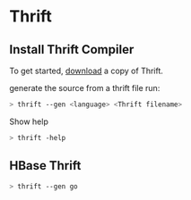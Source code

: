# Thrift

## Install Thrift Compiler
To get started, [download](https://thrift.apache.org/download) a copy of Thrift.

generate the source from a thrift file run:
```sh
> thrift --gen <language> <Thrift filename>
```

Show help
```sh
> thrift -help
```

## HBase Thrift 
```sh
> thrift --gen go 
```
